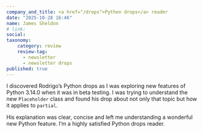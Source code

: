```yaml
---
company_and_title: <a href="/drops">Python drops</a> reader
date: "2025-10-28 16:46"
name: James Sheldon
# link:
social: 
taxonomy:
    category: review
    review-tag:
      - newsletter
      - newsletter drops
published: true
---
```


I discovered Rodrigo’s Python drops as I was exploring new features of Python 3.14.0 when it was in beta testing.
I was trying to understand the new `Placeholder` class and found his drop about not only that topic but how it applies to `partial`.

His explanation was clear, concise and left me understanding a wonderful new Python feature.
I’m a highly satisfied Python drops reader.
